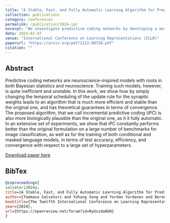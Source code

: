 ```yaml
---
title: "A Stable, Fast, and Fully Automatic Learning Algorithm for Predictive Coding Networks"
collection: publications
category: conferences
permalink: /publication/2024-ipc
excerpt: "We investigate predictive coding networks by developing a more efficient and stable training algorithm through a simple temporal scheduling change to synaptic weight updates. This incremental predictive coding approach not only provides theoretical convergence guarantees and improved biological plausibility, but consistently outperforms original formulations across image classification and language modeling tasks."
date: 2024-02-07
venue: "International Conference on Learning Representations (ICLR)"
paperurl: "https://arxiv.org/pdf/2212.00720.pdf"
citation: ""
---
```


## Abstract

Predictive coding networks are neuroscience-inspired models with roots in both Bayesian statistics and neuroscience. Training such models, however, is quite inefficient and unstable. In this work, we show how by simply changing the temporal scheduling of the update rule for the synaptic weights leads to an algorithm that is much more efficient and stable than the original one, and has theoretical guarantees in terms of convergence. The proposed algorithm, that we call incremental predictive coding (iPC) is also more biologically plausible than the original one, as it it fully automatic. In an extensive set of experiments, we show that iPC constantly performs better than the original formulation on a large number of benchmarks for image classification, as well as for the training of both conditional and masked language models, in terms of test accuracy, efficiency, and convergence with respect to a large set of hyperparameters.

[Download paper here](https://arxiv.org/abs/2212.00720)

## BibTex

```bibtex
@inproceedings{
salvatori2024a,
title={A Stable, Fast, and Fully Automatic Learning Algorithm for Predictive Coding Networks},
author={Tommaso Salvatori and Yuhang Song and Yordan Yordanov and Beren Millidge and Lei Sha and Cornelius Emde and Zhenghua Xu and Rafal Bogacz and Thomas Lukasiewicz},
booktitle={The Twelfth International Conference on Learning Representations (ICLR)},
year={2024},
url={https://openreview.net/forum?id=RyUvzda8GH}
}
```

